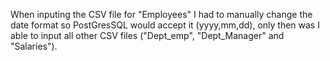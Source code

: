 When inputing the CSV file for "Employees" I had to manually change the date format so PostGresSQL would accept it (yyyy,mm,dd), only then was I able to input all other CSV files ("Dept_emp", "Dept_Manager" and "Salaries").
